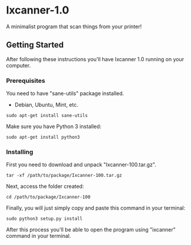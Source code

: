 # Ixcanner-1.0
A minimalist program that scan things from your printer!

## Getting Started

After following these instructions you'll have Ixcanner 1.0 running on your computer.

### Prerequisites

You need to have "sane-utils" package installed.

* Debian, Ubuntu, Mint, etc.
```
sudo apt-get install sane-utils
```
Make sure you have Python 3 installed:
```
sudo apt-get install python3
```

### Installing

First you need to download and unpack "Ixcanner-100.tar.gz".
```
tar -xf /path/to/package/Ixcanner-100.tar.gz
```
Next, access the folder created:
```
cd /path/to/package/Ixcanner-100
```
Finally, you will just simply copy and paste this command in your terminal:
```
sudo python3 setup.py install
```
After this process you'll be able to open the program using "ixcanner" command in your terminal.


